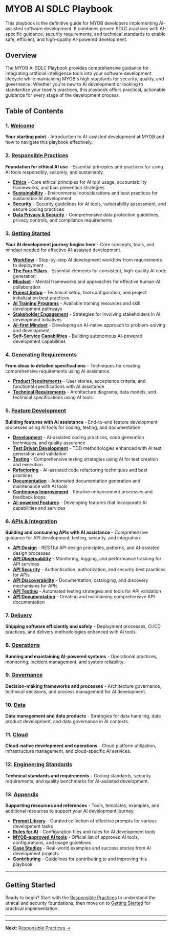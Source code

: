 # MYOB AI SDLC Playbook

This playbook is the definitive guide for MYOB developers implementing AI-assisted software development. It combines proven SDLC practices with AI-specific guidance, security requirements, and technical standards to enable safe, efficient, and high-quality AI-powered development.

## Overview

The MYOB AI SDLC Playbook provides comprehensive guidance for integrating artificial intelligence tools into your software development lifecycle while maintaining MYOB's high standards for security, quality, and governance. Whether you're new to AI development or looking to standardize your team's practices, this playbook offers practical, actionable guidance for every stage of the development process.

## Table of Contents

### 1. [Welcome](README.md)
**Your starting point** - Introduction to AI-assisted development at MYOB and how to navigate this playbook effectively.

### 2. [Responsible Practices](pages/responsible-practices/README.md)
**Foundation for ethical AI use** - Essential principles and practices for using AI tools responsibly, securely, and sustainably.

- **[Ethics](pages/responsible-practices/ethics.md)** - Core ethical principles for AI tool usage, accountability frameworks, and bias prevention strategies
- **[Sustainability](pages/responsible-practices/sustainability.md)** - Environmental considerations and best practices for sustainable AI development
- **[Security](pages/responsible-practices/security.md)** - Security guidelines for AI tools, vulnerability assessment, and secure coding practices
- **[Data Privacy & Security](pages/responsible-practices/data-privacy-security.md)** - Comprehensive data protection guidelines, privacy controls, and compliance requirements

### 3. [Getting Started](pages/getting-started/README.md)
**Your AI development journey begins here** - Core concepts, tools, and mindset needed for effective AI-assisted development.

- **[Workflow](pages/getting-started/workflow.md)** - Step-by-step AI development workflow from requirements to deployment
- **[The Four Pillars](pages/getting-started/the-four-pillars.md)** - Essential elements for consistent, high-quality AI code generation
- **[Mindset](pages/getting-started/ai-working-mindset.md)** - Mental frameworks and approaches for effective human-AI collaboration
- **[Project Setup](pages/getting-started/project-setup.md)** - Technical setup, tool configuration, and project initialization best practices
- **[AI Training Programs](pages/getting-started/ai-training-programs.md)** - Available training resources and skill development pathways
- **[Stakeholder Engagement](pages/getting-started/stakeholder-engagement.md)** - Strategies for involving stakeholders in AI development initiatives
- **[AI-first Mindset](pages/getting-started/ai-first-mindset.md)** - Developing an AI-native approach to problem-solving and development
- **[Self-Service Capabilities](pages/getting-started/self-service-capabilities.md)** - Building autonomous AI-powered development capabilities

### 4. [Generating Requirements](pages/generating-requirements/README.md)
**From ideas to detailed specifications** - Techniques for creating comprehensive requirements using AI assistance.

- **[Product Requirements](pages/generating-requirements/product-requirements.md)** - User stories, acceptance criteria, and functional specifications with AI assistance
- **[Technical Requirements](pages/generating-requirements/technical-requirements.md)** - Architecture diagrams, data models, and technical specifications using AI tools

### 5. [Feature Development](pages/feature-development/README.md)
**Building features with AI assistance** - End-to-end feature development processes using AI tools for coding, testing, and documentation.

- **[Development](pages/feature-development/development.md)** - AI-assisted coding practices, code generation techniques, and quality assurance
- **[Test Driven Development](pages/feature-development/test-driven-development.md)** - TDD methodologies enhanced with AI test generation and validation
- **[Testing](pages/feature-development/testing.md)** - Comprehensive testing strategies using AI for test creation and execution
- **[Refactoring](pages/feature-development/refactoring.md)** - AI-assisted code refactoring techniques and best practices
- **[Documentation](pages/feature-development/documentation.md)** - Automated documentation generation and maintenance with AI tools
- **[Continuous Improvement](pages/feature-development/continuous-improvement.md)** - Iterative enhancement processes and feedback loops
- **[AI-powered Features](pages/feature-development/ai-powered-features.md)** - Developing features that incorporate AI capabilities and services

### 6. [APIs & Integration](pages/apis/README.md)
**Building and consuming APIs with AI assistance** - Comprehensive guidance for API development, testing, security, and integration.

- **[API Design](pages/apis/api-design/README.md)** - RESTful API design principles, patterns, and AI-assisted design processes
- **[API Observability](pages/apis/api-observability/README.md)** - Monitoring, logging, and performance tracking for API services
- **[API Security](pages/apis/api-security/README.md)** - Authentication, authorization, and security best practices for APIs
- **[API Discoverability](pages/apis/api-discoverability/README.md)** - Documentation, cataloging, and discovery mechanisms for APIs
- **[API Testing](pages/apis/api-testing.md)** - Automated testing strategies and tools for API validation
- **[API Documentation](pages/apis/documentation.md)** - Creating and maintaining comprehensive API documentation

### 7. [Delivery](pages/delivery/README.md)
**Shipping software efficiently and safely** - Deployment processes, CI/CD practices, and delivery methodologies enhanced with AI tools.

### 8. [Operations](pages/operations/README.md)
**Running and maintaining AI-powered systems** - Operational practices, monitoring, incident management, and system reliability.

### 9. [Governance](pages/governance/README.md)
**Decision-making frameworks and processes** - Architecture governance, technical decisions, and process management for AI development.

### 10. [Data](pages/data/README.md)
**Data management and data products** - Strategies for data handling, data product development, and data governance in AI contexts.

### 11. [Cloud](pages/cloud/README.md)
**Cloud-native development and operations** - Cloud platform utilization, infrastructure management, and cloud-specific AI services.

### 12. [Engineering Standards](pages/standards/README.md)
**Technical standards and requirements** - Coding standards, security requirements, and quality benchmarks for AI-assisted development.

### 13. [Appendix](pages/appendix/README.md)
**Supporting resources and references** - Tools, templates, examples, and additional resources to support your AI development journey.

- **[Prompt Library](pages/appendix/prompt-library/README.md)** - Curated collection of effective prompts for various development tasks
- **[Rules for AI](pages/appendix/rules-for-ai/README.md)** - Configuration files and rules for AI development tools
- **[MYOB‑approved AI tools](pages/appendix/MYOB-approved-tools.md)** - Official list of approved AI tools, configurations, and usage guidelines
- **[Case Studies](pages/appendix/case-studies.md)** - Real-world examples and success stories from AI development projects
- **[Contributing](pages/appendix/CONTRIBUTING.md)** - Guidelines for contributing to and improving this playbook

---

## Getting Started

Ready to begin? Start with the [Responsible Practices](pages/responsible-practices/README.md) to understand the ethical and security foundations, then move on to [Getting Started](pages/getting-started/README.md) for practical implementation.

---

---

**Next:** [Responsible Practices →](pages/responsible-practices/README.md)

